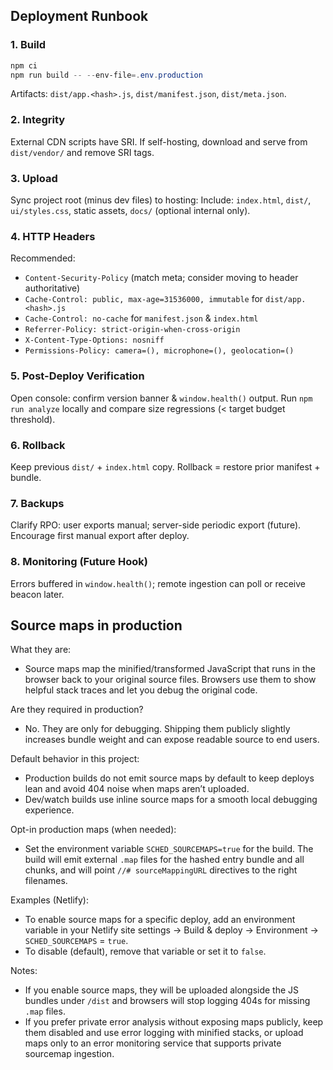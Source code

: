 ## Deployment Runbook

### 1. Build
```powershell
npm ci
npm run build -- --env-file=.env.production
```
Artifacts: `dist/app.<hash>.js`, `dist/manifest.json`, `dist/meta.json`.

### 2. Integrity
External CDN scripts have SRI. If self-hosting, download and serve from `dist/vendor/` and remove SRI tags.

### 3. Upload
Sync project root (minus dev files) to hosting:
Include: `index.html`, `dist/`, `ui/styles.css`, static assets, `docs/` (optional internal only).

### 4. HTTP Headers
Recommended:
- `Content-Security-Policy` (match meta; consider moving to header authoritative)
- `Cache-Control: public, max-age=31536000, immutable` for `dist/app.<hash>.js`
- `Cache-Control: no-cache` for `manifest.json` & `index.html`
- `Referrer-Policy: strict-origin-when-cross-origin`
- `X-Content-Type-Options: nosniff`
- `Permissions-Policy: camera=(), microphone=(), geolocation=()`

### 5. Post-Deploy Verification
Open console: confirm version banner & `window.health()` output.
Run `npm run analyze` locally and compare size regressions (< target budget threshold).

### 6. Rollback
Keep previous `dist/` + `index.html` copy.
Rollback = restore prior manifest + bundle.

### 7. Backups
Clarify RPO: user exports manual; server-side periodic export (future). Encourage first manual export after deploy.

### 8. Monitoring (Future Hook)
Errors buffered in `window.health()`; remote ingestion can poll or receive beacon later.

## Source maps in production

What they are:
- Source maps map the minified/transformed JavaScript that runs in the browser back to your original source files. Browsers use them to show helpful stack traces and let you debug the original code.

Are they required in production?
- No. They are only for debugging. Shipping them publicly slightly increases bundle weight and can expose readable source to end users.

Default behavior in this project:
- Production builds do not emit source maps by default to keep deploys lean and avoid 404 noise when maps aren’t uploaded.
- Dev/watch builds use inline source maps for a smooth local debugging experience.

Opt-in production maps (when needed):
- Set the environment variable `SCHED_SOURCEMAPS=true` for the build. The build will emit external `.map` files for the hashed entry bundle and all chunks, and will point `//# sourceMappingURL` directives to the right filenames.

Examples (Netlify):
- To enable source maps for a specific deploy, add an environment variable in your Netlify site settings → Build & deploy → Environment → `SCHED_SOURCEMAPS` = `true`.
- To disable (default), remove that variable or set it to `false`.

Notes:
- If you enable source maps, they will be uploaded alongside the JS bundles under `/dist` and browsers will stop logging 404s for missing `.map` files.
- If you prefer private error analysis without exposing maps publicly, keep them disabled and use error logging with minified stacks, or upload maps only to an error monitoring service that supports private sourcemap ingestion.
